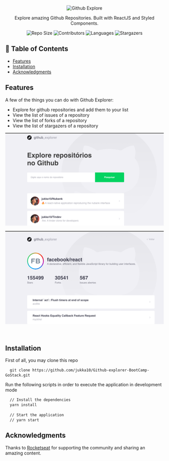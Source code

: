 <br />
<p align="center">
  <a>
    <img alt="Github Explore" title="Github Explore" src="https://xesque.rocketseat.dev/platform/1587379765556-attachment.svg" width="450">
  </a>
</p>

<p align="center">
  Explore amazing Github Repositories. Built with ReactJS and Styled Components.
</p>

<p align="center">
  <a>
    <img alt="Repo Size" title="Repo Size" src="https://img.shields.io/github/repo-size/jukka10/Github-explorer-BootCamp-GoStack?color=%23999"">
  </a>

  <a>
    <img alt="Contributors" title="Contributors" src="https://img.shields.io/github/contributors/jukka10/Github-explorer-BootCamp-GoStack?color=%23999">
  </a>
  
  <a>
    <img alt="Languages" title="Languages" src="https://img.shields.io/github/languages/count/jukka10/Github-explorer-BootCamp-GoStack?color=%23999">
  </a>
  
  <a>
    <img alt="Stargazers" title="Stargazers" src="https://img.shields.io/github/stars/jukka10/Github-explorer-BootCamp-GoStack?color=%23999&style=social">
  </a>
</p>

## 📖 Table of Contents

- [Features](#features)
- [Installation](#installation)
- [Acknowledgments](#acknowledgments)

## Features

A few of the things you can do with Github Explorer:

- Explore for github repositories and add them to your list
- View the list of issues of a repository
- View the list of forks of a repository
- View the list of stargazers of a repository

<p align="center">
  <img src = "./src/assets/screenshot-home.png" width=700>
</p>

<p align="center">
  <img src = "./src/assets/screenshot-issue.png" width=700>
</p>

<br>

## Installation

First of all, you may clone this repo

```
  git clone https://github.com/jukka10/Github-explorer-BootCamp-GoStack.git
```

Run the following scripts in order to execute the application in development mode

```
  // Install the dependencies
  yarn install

  // Start the application
  // yarn start
```

## Acknowledgments

Thanks to [Rocketseat](https://rocketseat.com.br/) for supporting the community and sharing an amazing content.
